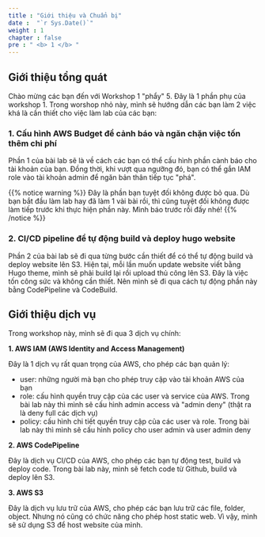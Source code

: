 ```yaml
---
title : "Giới thiệu và Chuẩn bị"
date :  "`r Sys.Date()`" 
weight : 1 
chapter : false
pre : " <b> 1 </b> "
---
```


## Giới thiệu tổng quát
Chào mừng các bạn đến với Workshop 1 "phẩy" 5. Đây là 1 phần phụ của workshop 1. Trong worshop nhỏ này, mình sẽ hướng dẫn các bạn làm 2 việc khá là cần thiết cho việc làm lab của các bạn:

### 1. Cấu hình AWS Budget để cảnh báo và ngăn chặn việc tốn thêm chi phí
Phần 1 của bài lab sẽ là về cách các bạn có thể cấu hình phần cành báo cho tài khoản của bạn. Đồng thời, khi vượt qua ngưỡng đó, bạn có thể gắn IAM role vào tài khoản admin để ngăn bản thân tiếp tục "phá".

{{% notice warning %}}
Đây là phần bạn tuyệt đối không được bỏ qua. Dù bạn bắt đầu làm lab hay đã làm 1 vài bài rồi, thì cũng tuyệt đối không được làm tiếp trước khi thực hiện phần này. Mình báo trước rồi đấy nhé!
{{% /notice %}}


### 2. CI/CD pipeline để tự động build và deploy hugo website
Phần 2 của bài lab sẽ đi qua từng bước cần thiết để có thể tự động build và deploy website lên S3. Hiện tại, mỗi lần muốn update website viết bằng Hugo theme, mình sẽ phải build lại rồi upload thủ công lên S3. Đây là việc tốn công sức và không cần thiết. Nên mình sẽ đi qua cách tự động phần này bằng CodePipeline và CodeBuild.


## Giới thiệu dịch vụ
Trong workshop này, mình sẽ đi qua 3 dịch vụ chính: 

**1. AWS IAM (AWS Identity and Access Management)**

Đây là 1 dịch vụ rất quan trọng của AWS, cho phép các bạn quản lý:
- user: những người mà bạn cho phép truy cập vào tài khoản AWS của bạn
- role: cấu hình quyền truy cập của các user và service của AWS. Trong bài lab này thì mình sẽ cấu hình admin access và "admin deny" (thật ra là deny full các dịch vụ)
- policy: cấu hình chi tiết quyền truy cập của các user và role. Trong bài lab này thì mình sẽ cấu hình policy cho user admin và user admin deny

**2. AWS CodePipeline** 

Đây là dịch vụ CI/CD của AWS, cho phép các bạn tự động test, build và deploy code. Trong bài lab này, mình sẽ fetch code từ Github, build và deploy lên S3.

**3. AWS S3**

Đây là dịch vụ lưu trữ của AWS, cho phép các bạn lưu trữ các file, folder, object. Nhưng nó cũng có chức năng cho phép host static web. Vì vậy, mình sẽ sử dụng S3 để host website của mình.
